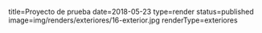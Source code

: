 title=Proyecto de prueba
date=2018-05-23
type=render
status=published
image=img/renders/exteriores/16-exterior.jpg
renderType=exteriores
~~~~~~